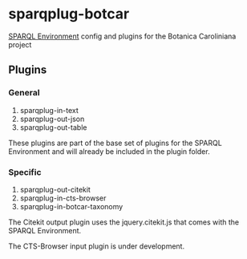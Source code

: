 sparqplug-botcar
================

[SPARQL Environment](https://github.com/wcatron/SPARQL-Environment) config and plugins for the Botanica Caroliniana project

## Plugins

### General

1. sparqplug-in-text
1. sparqplug-out-json
1. sparqplug-out-table

These plugins are part of the base set of plugins for the SPARQL Environment and will already be included in the plugin folder.

### Specific

1. sparqplug-out-citekit
1. sparqplug-in-cts-browser
1. sparqplug-in-botcar-taxonomy

The Citekit output plugin uses the jquery.citekit.js that comes with the SPARQL Environment.

The CTS-Browser input plugin is under development.
